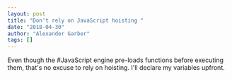```yaml
---
layout: post
title: "Don't rely on JavaScript hoisting "
date: "2018-04-30"
author: "Alexander Garber"
tags: []
---
```


Even though the #JavaScript engine pre-loads functions before executing them, that's no excuse to rely on hoisting. I'll declare my variables upfront.